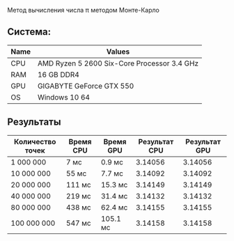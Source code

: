 Метод вычисления числа π методом Монте-Карло

## Система:

| Name  | Values  |
|-------|---------|
| CPU  | AMD Ryzen 5 2600 Six-Core Processor 3.4 GHz|
| RAM  | 16 GB DDR4 |
| GPU  | GIGABYTE GeForce GTX 550  |
| OS   | Windows 10 64  |

## Результаты

|    Количество точек     |         Время CPU        |   Время      GPU  |Результат CPU|Результат GPU|
|-------------------------|--------------------------|-------------------|-------------|--------------|
|  1 000 000              | 7 мс                     | 0.9 мс             |    3.14056|       3.14056       |   
|  10 000 000            | 55 мс                     | 7.7 мс             |     3.14092        |   3.14092           |            
|  20 000 000            | 111 мс                   | 15.3   мс            |         3.14149    |       3.14149       |              
|  40 000 000            | 219 мс                 | 31.4   мс            |          3.14132   |       3.14132       |              
|  80 000 000            | 438 мс                 | 62.4   мс            |          3.14155   |     3.14155          |              
|  100 000 000            | 547 мс                 | 105.1   мс            |          3.14158  |     3.14158          |              

